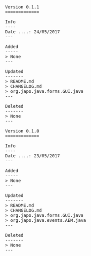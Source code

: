 <pre>

Version 0.1.1
=============

Info
----
Date ....: 24/05/2017
---

Added
-----
> None
---

Updated
-------
> README.md
> CHANGELOG.md
> org.japo.java.forms.GUI.java
---

Deleted
-------
> None
---

Version 0.1.0
=============

Info
----
Date ....: 23/05/2017
---

Added
-----
> None
---

Updated
-------
> README.md
> CHANGELOG.md
> org.japo.java.forms.GUI.java
> org.japo.java.events.AEM.java
---

Deleted
-------
> None
---

</pre>